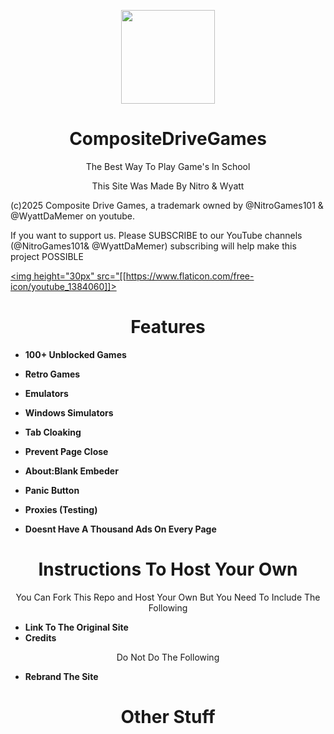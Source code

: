 <p align="center">
 
  <img src="[[https://sz-games.github.io/G-Google.png](https://lh3.googleusercontent.com/rd-d/ALs6j_EMwOuWba_ydxKoIoJq6JphSgpQ8P6CbRCjgHrt5Buc7L_S-IN4qaXLFbc5OzuP6tkCCxXSSOLNtWvqoxyFLBFcN_iGlcViPPZ-GTd4JHfDzAs2TxhqWSXqWubHk-D4A9CMMm5-U8x8CjYmqhYcWGmGD52tVLj641HP_byfm9XHg1nxHp1rbOIcjkE9ZiMdBzhu_DRXsRzAUzUOEX5s8SBvNosDtwjDJrUybOXqCvNbryv4Ox4Cpe6PboFAJo_F9Y8O7Kb9dQR34MZbUYZh3oG8mNwVx_n6HXQNZQKzDIE3xBwNpMmZI4AmLqUvkKdQtpGcd1qe4GJnpzIcv4anXZbWqq8dE_vfpfdz3BsqrQmJoY1HAD9XyslQ-2kqF-nYip5Q4GNN_90oqipKXC150BfHAuawrZxwRciTUn-6fu6O_uoY4nKsRIJ8CXNIRRxm6Nv0fAta-WKlirrdcUTjR5lKGPEFfFtji-jEChT-qYfjevR5LB5i1nc0wmk5pVOB7_ErEsOXgf2A9UrHdA2OB_MjmW-Fb5hIMsutr-VdwLSMYp8tiOQWB-Ba61-BJSTgu7_gvD0ZNYhcbDdtlXmfcyPG_gQjve7GIXq5R9JcBoZo73Jz_fa2wFEPLb3Ainrd4apy_4Lr36L9zEGI96T3TXixeduJJq3bokZ5GX6IOWdrKGYl7Q6ZQka4GspgWRJb5Yi5xKKBXxXFAqmA-bHpKPj2pp_Cv7NUSBpNSXVUrdpyFb5W2Yl_B4BVqHeLIXXMH7q7SXsjDu1AF8fSBYYpUvbyZZQlanr-WTCFPSQzBxZ-FwaxriQW7JPhWZOQmNuj1azgmdkyG5E28d6XDZphfDha-LqU8VpTq4DvCXjOwxw77IF6Vl8MNwErubKxxe_mqZEHcbskBh3RziowfCviKkwl5resEeKOYOSwwMSM7vn97VVF5cKm1lKI2b--7l7OaqckpVb1dLAf1X1sf4v63yeCzAiqyeE5smF8gx0rphd_6btBOQYcSmjST_yB8w=w1366-h599?auditContext=prefetch)]([[https://ejo-nitro.github.io/compositegames.github.io/](https://gamesxo.github.io/compositedrivegames/)](https://gamesxo.github.io/compositedrivegames/))" width="150px" height="150px">

</p>

<h1 align="center">CompositeDriveGames</h1>
<p align="center">The Best Way To Play Game's In School</p>
<p align="center">This Site Was Made By Nitro & Wyatt </p>
<p algin="center">(c)2025 Composite Drive Games, a trademark owned by @NitroGames101 & @WyattDaMemer on youtube.
<p algin="center">If you want to support us. Please SUBSCRIBE to our YouTube channels (@NitroGames101& @WyattDaMemer) subscribing will help make this project POSSIBLE

<a href="https://www.youtube.com/@nitrogames101?sub_comfermation=1"><img height="30px"  src="[[https://www.flaticon.com/free-icon/youtube_1384060]]></a>




<h1 align="center">Features</h1>

- **100+ Unblocked Games**
- **Retro Games**
- **Emulators**
- **Windows Simulators**

- **Tab Cloaking**
- **Prevent Page Close**
- **About:Blank Embeder**
- **Panic Button**
- **Proxies (Testing)**

- **Doesnt Have A Thousand Ads On Every Page**

<h1 align="Center">Instructions To Host Your Own</h1>
<p align="center">You Can Fork This Repo and Host Your Own But You Need To Include The Following</p>

- **Link To The Original Site**
- **Credits**

<p align="center">Do Not Do The Following</p>

- **Rebrand The Site**


<h1 align="center">Other Stuff</h1>







